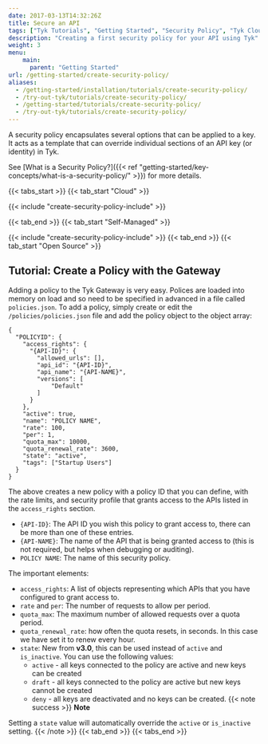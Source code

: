 ```yaml
---
date: 2017-03-13T14:32:26Z
title: Secure an API
tags: ["Tyk Tutorials", "Getting Started", "Security Policy", "Tyk Cloud", "Tyk Self-Managed", "Tyk Open Source"]
description: "Creating a first security policy for your API using Tyk"
weight: 3
menu:
    main: 
      parent: "Getting Started"
url: /getting-started/create-security-policy/
aliases:
  - /getting-started/installation/tutorials/create-security-policy/
  - /try-out-tyk/tutorials/create-security-policy/
  - /getting-started/tutorials/create-security-policy/
  - /try-out-tyk/tutorials/create-security-policy/
---
```



A security policy encapsulates several options that can be applied to a key. It acts as a template that can override individual sections of an API key (or identity) in Tyk.

See [What is a Security Policy?]({{< ref "getting-started/key-concepts/what-is-a-security-policy/" >}}) for more details.

{{< tabs_start >}}
{{< tab_start "Cloud" >}}
<br>

{{< include "create-security-policy-include" >}}

{{< tab_end >}}
{{< tab_start "Self-Managed" >}}
<br>

{{< include "create-security-policy-include" >}}
{{< tab_end >}}
{{< tab_start "Open Source" >}}
## Tutorial: Create a Policy with the Gateway

Adding a policy to the Tyk Gateway is very easy. Polices are loaded into memory on load and so need to be specified in advanced in a file called `policies.json`. To add a policy, simply create or edit the `/policies/policies.json` file and add the policy object to the object array:

```{.copyWrapper}
{
  "POLICYID": {
    "access_rights": {
      "{API-ID}": {
        "allowed_urls": [],
        "api_id": "{API-ID}",
        "api_name": "{API-NAME}",
        "versions": [
            "Default"
        ]
      }
    },
    "active": true,
    "name": "POLICY NAME",
    "rate": 100,
    "per": 1,
    "quota_max": 10000,
    "quota_renewal_rate": 3600,
    "state": "active",
    "tags": ["Startup Users"]
  }
}
```

The above creates a new policy with a policy ID that you can define, with the rate limits, and security profile that grants access to the APIs listed in the `access_rights` section.

*   `{API-ID}`: The API ID you wish this policy to grant access to, there can be more than one of these entries.
*   `{API-NAME}`: The name of the API that is being granted access to (this is not required, but helps when debugging or auditing).
*   `POLICY NAME`: The name of this security policy.

The important elements:

*   `access_rights`: A list of objects representing which APIs that you have configured to grant access to.
*   `rate` and `per`: The number of requests to allow per period.
*   `quota_max`: The maximum number of allowed requests over a quota period.
*   `quota_renewal_rate`: how often the quota resets, in seconds. In this case we have set it to renew every hour.
*   `state`: New from **v3.0**, this can be used instead of `active` and `is_inactive`. You can use the following values:
    *   `active` - all keys connected to the policy are active and new keys can be created
    *   `draft` - all keys connected to the policy are active but new keys cannot be created
    *   `deny` - all keys are deactivated and no keys can be created.
{{< note success >}}
**Note**  

Setting a `state` value will automatically override the `active` or `is_inactive` setting.
{{< /note >}}
{{< tab_end >}}
{{< tabs_end >}}

